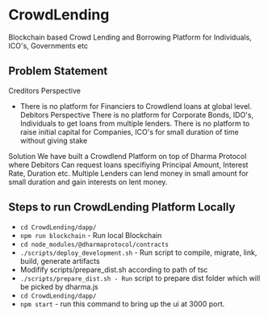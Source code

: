 # CrowdLending
Blockchain based Crowd Lending and Borrowing Platform for Individuals, ICO's, Governments etc

## Problem Statement
Creditors Perspective 
- There is no platform for Financiers to Crowdlend loans at global level.
Debitors Perspective 
There is no platform for Corporate Bonds, IDO's, Individuals to get loans from multiple lenders. 
There is no platform to raise initial capital for Companies, ICO's for small duration of time without giving stake

Solution 
We have built a Crowdlend Platform on top of Dharma Protocol where
 Debitors Can request loans specifiying Principal Amount, Interest Rate, Duration etc.
 Multiple Lenders can lend money in small amount for small duration and gain interests on lent money.


## Steps to run CrowdLending Platform Locally
- `cd CrowdLending/dapp/`
- `npm run blockchain`  - Run local Blockchain
- `cd node_modules/@dharmaprotocol/contracts`
- `./scripts/deploy_development.sh` - Run script to compile, migrate, link, build, generate artifacts
- Modifify scripts/prepare_dist.sh according to path of tsc
- `./scripts/prepare_dist.sh - Run` script to prepare dist folder which will be picked by dharma.js
- `cd CrowdLending/dapp/`
- `npm start` - run this command to bring up the ui at 3000 port.
